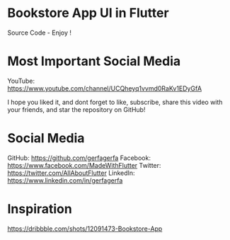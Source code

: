 # Bookstore App UI in Flutter
Source Code - Enjoy !

# Most Important Social Media
YouTube: https://www.youtube.com/channel/UCQheyq1vvmd0RaKv1EDyGfA

I hope you liked it, and dont forget to like, subscribe, share this video with your friends, and star the repository on GitHub!

# Social Media
GitHub: https://github.com/gerfagerfa
Facebook: https://www.facebook.com/MadeWithFlutter
Twitter: https://twitter.com/AllAboutFlutter
LinkedIn: https://www.linkedin.com/in/gerfagerfa

# Inspiration
https://dribbble.com/shots/12091473-Bookstore-App
